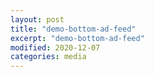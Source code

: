 ```yaml
---
layout: post
title: "demo-bottom-ad-feed"
excerpt: "demo-bottom-ad-feed"
modified: 2020-12-07
categories: media
---
```


<div class="apester-media" data-media-id="5fcd61b95bf841809da8a1ab" height="458"></div>
<script async src="https://static.apester.com/js/sdk/latest/apester-sdk.js"></script>
